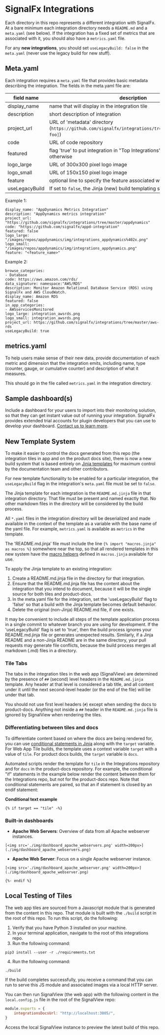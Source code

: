 # SignalFx Integrations

Each directory in this repo represents a different integration with SignalFx.
At a bare minimum each integration directory needs a `README.md` and a
`meta.yaml` (see below).  If the integration has a fixed set of metrics that
are associated with it, you should also have a `metrics.yaml` file.

For any **new integrations**, you should set `useLegacyBuild: false` in the
`meta.yaml` (never use the legacy build for new stuff).

## Meta.yaml

Each integration requires a `meta.yaml` file that provides basic metadata
describing the integration.  The fields in the meta.yaml file are:

| field name | description |
|------------|-------------|
| display\_name | name that will display in the integration tile|
| description | short description of integration |
| project\_url | URL of 'metadata' directory (`https://github.com/signalfx/integrations/tree/master/[integration-foo]`)|
| code | URL of code repository |
| featured | flag 'true' to put integration in "Top Integrations" section but 'false' otherwise |
| logo\_large | URL of 300x300 pixel logo image |
| logo\_small | URL of 150x150 pixel logo image |
| feature | optional line to specify the feature associated with the integration |
| useLegacyBuild | If set to `false`, the Jinja (new) build templating system will be used |


Example 1:

```
display_name: "AppDynamics Metrics Integration"
description: "AppDynamics metrics integration"
project_url: "https://github.com/signalfx/integrations/tree/master/appdynamics"
code: "https://github.com/signalfx/appd-integration"
featured: false
logo_large: "/images/repos/appdynamics/img/integrations_appdynamics%402x.png"
logo_small: "/images/repos/appdynamics/img/integrations_appdynamics.png"
feature: "<feature_name>"
```

Example 2:

```
browse_categories:
- Database
code: https://aws.amazon.com/rds/
data_signature: namespace:"AWS/RDS"
description: Monitor Amazon Relational Database Service (RDS) using SignalFx and AWS CloudWatch.
display_name: Amazon RDS
featured: false
in_app_categories:
- AWSservicesMonitored
logo_large: integration_awsrds.png
logo_small: integration_awsrds.png
project_url: https://github.com/signalfx/integrations/tree/master/aws-rds
useLegacyBuild: true
```

## metrics.yaml

To help users make sense of their new data, provide documentation of each
metric and dimension that the integration emits, including name, type (counter,
gauge, or cumulative counter) and description of what it measures.

This should go in the file called `metrics.yaml` in the integration directory.

## Sample dashboard(s)

Include a dashboard for your users to import into their monitoring solution, so that they can get instant value out of running your integration. SignalFx provides extended trial accounts for plugin developers that you can use to develop your dashboard. <a target="_blank" href="mailto:community@signalfx.com">Contact us to learn more</a>.

## New Template System

To make it easier to control the docs generated from this repo (the integration
tiles in app and on the product docs site), there is now a new build system
that is based entirely on [Jinja templates](https://jinja.palletsprojects.com/en/2.11.x/templates/)
for maximum control by the documentation team and other contributors.

For new template functionality to be enabled for a particular integration, the `useLegacyBuild` flag
in the integration's `meta.yaml` file must be set to `false`.

The Jinja template for each integration is the `README.md.jinja` file in that
integration directory.  That file must be present and named exactly that.  No
other markdown files in the directory will be considered by the build process.

All `*.yaml` files in the integration directory will be deserialized and made
available in the context of the template as a variable with the base name of
the yaml file.  For example, `metrics.yaml` is available as `metrics` in the
template.

The 'README.md.jinja' file must include the line 
`{% import "macros.jinja" as macros %}` somewhere near the top, so that all rendered templates in this new system have the [macro
helpers](https://jinja.palletsprojects.com/en/2.11.x/templates/#macros) defined
in `macros.jinja` available for use.  

To apply the Jinja template to an existing integration:
1. Create a README.md.jinja file in the directory for that integration.
2. Ensure that the README.md.jinja file has the content about the integration that you intend to document, because it will be
the single source for both tiles and product-docs.
3. In the meta.yaml file for the integration, set the 'useLegacyBuild' flag to 'false' so that a build with the Jinja template
becomes default behavior.
5. Delete the original (non-Jinja) README.md file, if one exists.

It may be convenient to include all steps of the template application process in a single commit to whatever branch you
are using for development. If the 'useLegacyBuild' flag is set to 'true', then the build process ignores your README.md.jinja file or generates
unexpected results. Similarly, if a Jinja README and a non-Jinja README are in the same directory, your pull requests may generate file conflicts, because
the build process merges all markdown (.md) files in a directory.

### Tile Tabs
The tabs in the integration tiles in the web app (SignalView) are determined by
the presence of `##` (second) level headers in the `README.md.jinja` template.
Any header at that level is considered a tab title, and all content under it until the next
second-level header (or the end of the file) will be under that tab.  

You should not use first level headers (`#`) except when sending the docs to
product-docs.  Anything not inside a `##` header in the `README.md.jinja` file
is ignored by SignalView when rendering the tiles.

### Differentiating between tiles and docs
To differentiate content based on where the docs are being rendered for, you
can use [conditional statements in
Jinja](https://jinja.palletsprojects.com/en/2.11.x/templates/#if) along with
the `target` variable. For Web App Tile builds, the template uses a
context variable `target` with a value of `tile`. For product docs builds, the
`target` variable is `docs`.

Automated scripts render the template for `tile` in the Integrations repository and for `docs` in the product-docs
repository. For example, the conditional "if" statements in the example below render the content between them for the Integrations repo, but
not for the product-docs repo. Note that conditional statements are paired, so that an if statement is closed by an endif statement:

**Conditional text example**

`{% if target == "tile" -%}`

### Built-in dashboards

- **Apache Web Servers**: Overview of data from all Apache webserver instances.

 `[<img src='./img/dashboard_apache_webservers.png' width=200px>](./img/dashboard_apache_webservers.png)`

- **Apache Web Server**: Focus on a single Apache webserver instance.

`[<img src='./img/dashboard_apache_webserver.png' width=200px>](./img/dashboard_apache_webserver.png)`

`{%- endif %}`

## Local Testing of Tiles

The web app tiles are sourced from a Javascript module that is generated from
the content in this repo.  That module is built with the `./build` script in
the root of this repo.  To run this script, do the following:
1. Verify that you have Python 3 installed on your machine.  
2. In your terminal application, navigate to the root of this integrations repo.
3. Run the following command:

`pip3 install --user -r ./requirements.txt`

4. Run the following command:

`./build`

If the build completes successfully, you receive a command that you can run to
serve this JS module and associated images via a local HTTP server.  

You can
then run SignalView (the web app) with the following content in the
`local.config.js` file in the root of the SignalView repo:

```js
module.exports = {
    integrationsDocsUrl: "http://localhost:3005/",
}
```

Access the local SignalView instance to preview the latest build
of this repo.
